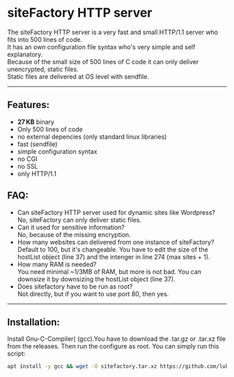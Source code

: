 # siteFactory HTTP server
The siteFactory HTTP server is a very fast and small HTTP/1.1 server who fits into 500 lines of code.<br>
It has an own configuration file syntax who's very simple and self explanatory.<br>
Because of the small size of 500 lines of C code it can only deliver unencrypted, static files.<br>
Static files are delivered at OS level with sendfile.<hr>
## Features:
- **27&#8239;KB** binary
- Only 500 lines of code
- no external depencies (only standard linux libraries)
- fast (sendfile)
- simple configuration syntax
- no CGI
- no SSL
- only HTTP/1.1
## FAQ:
- Can siteFactory HTTP server used for dynamic sites like Wordpress?<br>No, siteFactory can only deliver static files.
- Can it used for sensitive information?<br>No, because of the missing encryption.
- How many websites can delivered from one instance of siteFactory?<br>Default to 100, but it's changeable. You have to edit the size of the hostList object (line 37) and the intenger in line 274 (max sites + 1).
- How many RAM is needed?<br>You need minimal ~1/3MB of RAM, but more is not bad. You can downsize it by downsizing the hostList object (line 37).
- Does sitefactory have to be run as root?<br>Not directly, but if you want to use port 80, then yes.
<hr>

## Installation:
Install Gnu-C-Compiler( (gcc).You have to download the .tar.gz or .tar.xz file from the releases. Then run the configure as root. You can simply run this script:<br>
```bash
apt install -y gcc && wget -O sitefactory.tar.xz https://github.com/lukastautz/siteFactory/releases/download/latest/sitefactory.tar.xz && tar -xf sitefactory.tar.xz && sudo ./configure
```
